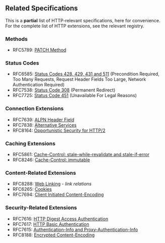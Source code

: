 
## Related Specifications

This is a **partial** list of HTTP-relevant specifications, here for convenience. For the complete
list of HTTP extensions, see the relevant registry.


### Methods 

* RFC5789: [PATCH Method](/specs/rfc5789.html)

### Status Codes

* RFC6585: [Status Codes 428, 429, 431 and 511](/specs/rfc6585.html) (Precondition Required, Too Many Requests, Request Header Fields Too Large, Network Authentication Required)
* RFC7538: [Status Code 308](/specs/rfc7538.html) (Permanent Redirect)
* RFC7725: [Status Code 451](/specs/rfc7725.html) (Unavailable For Legal Reasons)

### Connection Extensions

* RFC7639: [ALPN Header Field](/specs/rfc7639.html)
* RFC7838: [Alternative Services](/specs/rfc7838.html)
* RFC8164: [Opportunistic Security for HTTP/2](/specs/rfc8164.html)

### Caching Extensions

* RFC5861: [Cache-Control: stale-while-revalidate and stale-if-error](/specs/rfc5861.html)
* RFC8246: [Cache-Control: immutable](/specs/rfc8246.html)

### Content-Related Extensions

* RFC8288: [Web Linking](/specs/rfc8288.html) - *link relations*
* RFC6265: [Cookies](/specs/rfc6265.html)
* RFC7694: [Client Initiated Content-Encoding](/specs/rfc7694.html)

### Security-Related Extensions

* RFC7616: [HTTP Digest Access Authentication](/specs/rfc7616.html)
* RFC7617: [HTTP Basic Authentication](/specs/rfc7617.html)
* RFC7615: [Authentication-Info and Proxy-Authentication-Info](/specs/rfc7615.html)
* RFC8188: [Encrypted Content-Encoding](/specs/rfc8188.html)